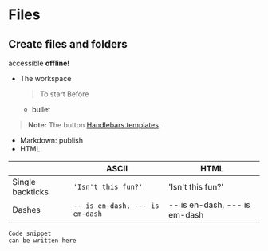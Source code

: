 # Files
## Create files and folders

accessible **offline!**

- The workspace
	> To start
	> Before 
	- bullet

> **Note:** The button [Handlebars templates](http://handlebarsjs.com/).

- Markdown: publish 
- HTML

|                |ASCII                          |HTML                         |
|----------------|-------------------------------|-----------------------------|
|Single backticks|`'Isn't this fun?'`            |'Isn't this fun?'            |
|Dashes          |`-- is en-dash, --- is em-dash`|-- is en-dash, --- is em-dash|

```mermaid
Code snippet
can be written here
```
